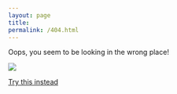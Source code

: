 ```yaml
---
layout: page
title:
permalink: /404.html
---
```


Oops, you seem to be looking in the wrong place!

<div class="404-picture-container">
    <img src="/assets/calvin.jpg" class="404-picture" />
</div>

[Try this instead](http://www.jesselansdown.com/)